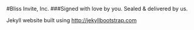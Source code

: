 #Bliss Invite, Inc.
###Signed with love by you. Sealed & delivered by us.

Jekyll website built using <http://jekyllbootstrap.com>